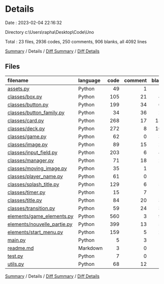 # Details

Date : 2023-02-04 22:16:32

Directory c:\\Users\\rapha\\Desktop\\Code\\Uno

Total : 23 files,  2936 codes, 250 comments, 906 blanks, all 4092 lines

[Summary](results.md) / Details / [Diff Summary](diff.md) / [Diff Details](diff-details.md)

## Files
| filename | language | code | comment | blank | total |
| :--- | :--- | ---: | ---: | ---: | ---: |
| [assets.py](/assets.py) | Python | 49 | 1 | 11 | 61 |
| [classes/box.py](/classes/box.py) | Python | 105 | 21 | 40 | 166 |
| [classes/button.py](/classes/button.py) | Python | 199 | 34 | 66 | 299 |
| [classes/button_family.py](/classes/button_family.py) | Python | 34 | 36 | 28 | 98 |
| [classes/card.py](/classes/card.py) | Python | 268 | 17 | 130 | 415 |
| [classes/deck.py](/classes/deck.py) | Python | 272 | 8 | 104 | 384 |
| [classes/game.py](/classes/game.py) | Python | 62 | 0 | 37 | 99 |
| [classes/image.py](/classes/image.py) | Python | 89 | 15 | 29 | 133 |
| [classes/input_field.py](/classes/input_field.py) | Python | 203 | 6 | 80 | 289 |
| [classes/manager.py](/classes/manager.py) | Python | 71 | 18 | 26 | 115 |
| [classes/moving_image.py](/classes/moving_image.py) | Python | 35 | 1 | 9 | 45 |
| [classes/player_name.py](/classes/player_name.py) | Python | 61 | 0 | 19 | 80 |
| [classes/splash_title.py](/classes/splash_title.py) | Python | 129 | 6 | 54 | 189 |
| [classes/timer.py](/classes/timer.py) | Python | 15 | 7 | 12 | 34 |
| [classes/title.py](/classes/title.py) | Python | 84 | 20 | 35 | 139 |
| [classes/transition.py](/classes/transition.py) | Python | 59 | 24 | 35 | 118 |
| [elements/game_elements.py](/elements/game_elements.py) | Python | 560 | 3 | 94 | 657 |
| [elements/nouvelle_partie.py](/elements/nouvelle_partie.py) | Python | 399 | 13 | 52 | 464 |
| [elements/start_menu.py](/elements/start_menu.py) | Python | 159 | 5 | 25 | 189 |
| [main.py](/main.py) | Python | 5 | 3 | 4 | 12 |
| [readme.md](/readme.md) | Markdown | 3 | 0 | 2 | 5 |
| [test.py](/test.py) | Python | 7 | 0 | 1 | 8 |
| [utils.py](/utils.py) | Python | 68 | 12 | 13 | 93 |

[Summary](results.md) / Details / [Diff Summary](diff.md) / [Diff Details](diff-details.md)